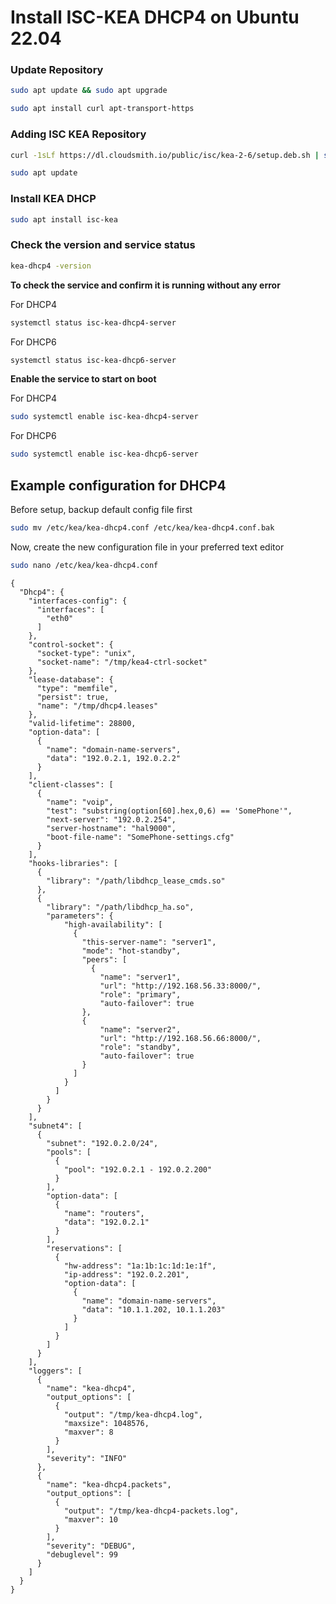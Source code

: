 # Install ISC-KEA DHCP4 on Ubuntu 22.04

### Update Repository

```bash
sudo apt update && sudo apt upgrade
```

```bash
sudo apt install curl apt-transport-https
```

### Adding ISC KEA Repository

```bash
curl -1sLf https://dl.cloudsmith.io/public/isc/kea-2-6/setup.deb.sh | sudo -E bash
```

```bash
sudo apt update
```

### Install KEA DHCP

```bash
sudo apt install isc-kea
```

### Check the version and service status

```bash
kea-dhcp4 -version
```

**To check the service and confirm it is running without any error**

For DHCP4

```bash
systemctl status isc-kea-dhcp4-server
```

For DHCP6

```bash
systemctl status isc-kea-dhcp6-server
```

**Enable the service to start on boot**

For DHCP4

```bash
sudo systemctl enable isc-kea-dhcp4-server
```

For DHCP6

```bash
sudo systemctl enable isc-kea-dhcp6-server
```

## Example configuration for DHCP4

Before setup, backup default config file first

```bash
sudo mv /etc/kea/kea-dhcp4.conf /etc/kea/kea-dhcp4.conf.bak
```

Now, create the new configuration file in your preferred text editor

```bash
sudo nano /etc/kea/kea-dhcp4.conf
```

```
{
  "Dhcp4": {
    "interfaces-config": {
      "interfaces": [
        "eth0"
      ]
    },
    "control-socket": {
      "socket-type": "unix",
      "socket-name": "/tmp/kea4-ctrl-socket"
    },
    "lease-database": {
      "type": "memfile",
      "persist": true,
      "name": "/tmp/dhcp4.leases"
    },
    "valid-lifetime": 28800,
    "option-data": [
      {
        "name": "domain-name-servers",
        "data": "192.0.2.1, 192.0.2.2"
      }
    ],
    "client-classes": [
      {
        "name": "voip",
        "test": "substring(option[60].hex,0,6) == 'SomePhone'",
        "next-server": "192.0.2.254",
        "server-hostname": "hal9000",
        "boot-file-name": "SomePhone-settings.cfg"
      }
    ],
    "hooks-libraries": [
      {
        "library": "/path/libdhcp_lease_cmds.so"
      },
      {
        "library": "/path/libdhcp_ha.so",
        "parameters": {
            "high-availability": [
              {
                "this-server-name": "server1",
                "mode": "hot-standby",
                "peers": [
                  {
                    "name": "server1",
                    "url": "http://192.168.56.33:8000/",
                    "role": "primary",
                    "auto-failover": true
                },
                {
                    "name": "server2",
                    "url": "http://192.168.56.66:8000/",
                    "role": "standby",
                    "auto-failover": true
                }
              ]
            }
          ]
        }
      }
    ],
    "subnet4": [
      {
        "subnet": "192.0.2.0/24",
        "pools": [
          {
            "pool": "192.0.2.1 - 192.0.2.200"
          }
        ],
        "option-data": [
          {
            "name": "routers",
            "data": "192.0.2.1"
          }
        ],
        "reservations": [
          {
            "hw-address": "1a:1b:1c:1d:1e:1f",
            "ip-address": "192.0.2.201",
            "option-data": [
              {
                "name": "domain-name-servers",
                "data": "10.1.1.202, 10.1.1.203"
              }
            ]
          }
        ]
      }
    ],
    "loggers": [
      {
        "name": "kea-dhcp4",
        "output_options": [
          {
            "output": "/tmp/kea-dhcp4.log",
            "maxsize": 1048576,
            "maxver": 8
          }
        ],
        "severity": "INFO"
      },
      {
        "name": "kea-dhcp4.packets",
        "output_options": [
          {
            "output": "/tmp/kea-dhcp4-packets.log",
            "maxver": 10
          }
        ],
        "severity": "DEBUG",
        "debuglevel": 99
      }
    ]
  }
}
```
